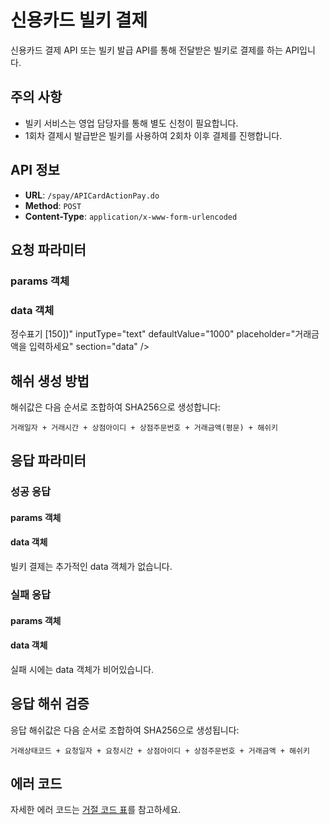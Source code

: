 # 신용카드 빌키 결제

신용카드 결제 API 또는 빌키 발급 API를 통해 전달받은 빌키로 결제를 하는 API입니다.

## 주의 사항

* 빌키 서비스는 영업 담당자를 통해 별도 신청이 필요합니다.
* 1회차 결제시 발급받은 빌키를 사용하여 2회차 이후 결제를 진행합니다.

## API 정보

- **URL**: `/spay/APICardActionPay.do`
- **Method**: `POST`
- **Content-Type**: `application/x-www-form-urlencoded`

## 요청 파라미터

### params 객체





















### data 객체



















 정수표기 [150])"
  inputType="text"
  defaultValue="1000"
  placeholder="거래금액을 입력하세요"
  section="data"
/>











## 해쉬 생성 방법

해쉬값은 다음 순서로 조합하여 SHA256으로 생성합니다:

```
거래일자 + 거래시간 + 상점아이디 + 상점주문번호 + 거래금액(평문) + 해쉬키
```

## 응답 파라미터

### 성공 응답

#### params 객체

















































#### data 객체

빌키 결제는 추가적인 data 객체가 없습니다.

### 실패 응답

#### params 객체







#### data 객체

실패 시에는 data 객체가 비어있습니다.

## 응답 해쉬 검증

응답 해쉬값은 다음 순서로 조합하여 SHA256으로 생성됩니다:

```
거래상태코드 + 요청일자 + 요청시간 + 상점아이디 + 상점주문번호 + 거래금액 + 해쉬키
```

## 에러 코드

자세한 에러 코드는 [거절 코드 표](/docs/api/pg/credit-card/error-codes)를 참고하세요.

